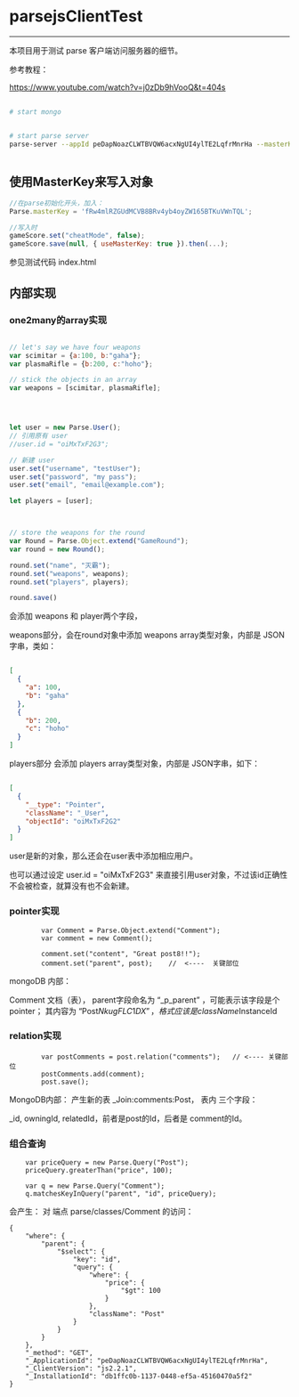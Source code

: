 # parsejsClientTest
---
本项目用于测试 parse 客户端访问服务器的细节。

参考教程：

https://www.youtube.com/watch?v=j0zDb9hVooQ&t=404s

##

```bash
# start mongo


# start parse server
parse-server --appId peDapNoazCLWTBVQW6acxNgUI4ylTE2LqfrMnrHa --masterKey fRw4mlRZGUdMCVB8BRv4yb4oyZW165BTKuVWnTQL --databaseURI mongodb://localhost/test



```
## 使用MasterKey来写入对象
```js
//在parse初始化开头，加入：
Parse.masterKey = 'fRw4mlRZGUdMCVB8BRv4yb4oyZW165BTKuVWnTQL';

//写入时
gameScore.set("cheatMode", false);
gameScore.save(null, { useMasterKey: true }).then(...);

```
参见测试代码 index.html


## 内部实现

### one2many的array实现

```js

// let's say we have four weapons
var scimitar = {a:100, b:"gaha"};
var plasmaRifle = {b:200, c:"hoho"};

// stick the objects in an array
var weapons = [scimitar, plasmaRifle];




let user = new Parse.User();
// 引用原有 user
//user.id = "oiMxTxF2G3";

// 新建 user
user.set("username", "testUser");
user.set("password", "my pass");
user.set("email", "email@example.com");

let players = [user];



// store the weapons for the round
var Round = Parse.Object.extend("GameRound");
var round = new Round();

round.set("name", "灭霸");
round.set("weapons", weapons);
round.set("players", players);

round.save()
```

会添加 weapons 和 player两个字段，

weapons部分，会在round对象中添加  weapons array类型对象，内部是 JSON字串，类如：
```json

[
  {
    "a": 100,
    "b": "gaha"
  },
  {
    "b": 200,
    "c": "hoho"
  }
]
```

players部分 会添加  players array类型对象，内部是 JSON字串，如下：

```json

[
  {
    "__type": "Pointer",
    "className": "_User",
    "objectId": "oiMxTxF2G2"
  }
]

```
user是新的对象，那么还会在user表中添加相应用户。

也可以通过设定 user.id = "oiMxTxF2G3" 来直接引用user对象，不过该id正确性不会被检查，就算没有也不会新建。



###  pointer实现

```
        var Comment = Parse.Object.extend("Comment");
        var comment = new Comment();

        comment.set("content", "Great post8!!");    
        comment.set("parent", post);    //  <----  关键部位 
```
mongoDB 内部：

 Comment 文档（表）， parent字段命名为 “_p_parent” ，可能表示该字段是个pointer；
其内容为 “Post$NkugFLC1DX”， 格式应该是 className$InstanceId

### relation实现

```
        var postComments = post.relation("comments");   // <---- 关键部位 
        postComments.add(comment);
        post.save();
```
MongoDB内部：
产生新的表 _Join:comments:Post， 表内 三个字段：

_id, owningId, relatedId，前者是post的Id，后者是 comment的Id。


### 组合查询

```
    var priceQuery = new Parse.Query("Post");
    priceQuery.greaterThan("price", 100);

    var q = new Parse.Query("Comment");
    q.matchesKeyInQuery("parent", "id", priceQuery);
```
会产生：
对 端点 parse/classes/Comment 的访问：
```
{
    "where": {
        "parent": {
            "$select": {
                "key": "id", 
                "query": {
                    "where": {
                        "price": {
                            "$gt": 100
                        }
                    }, 
                    "className": "Post"
                }
            }
        }
    }, 
    "_method": "GET", 
    "_ApplicationId": "peDapNoazCLWTBVQW6acxNgUI4ylTE2LqfrMnrHa", 
    "_ClientVersion": "js2.2.1", 
    "_InstallationId": "db1ffc0b-1137-0448-ef5a-45160470a5f2"
}
```


